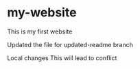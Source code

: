 # my-website

This is my first website

Updated the file for updated-readme branch

Local changes
This will lead to conflict
